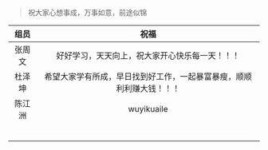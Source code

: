 >祝大家心想事成，万事如意，前途似锦

|  组员  |                             祝福                             |
| :----: | :----------------------------------------------------------: |
| 张周文 |        好好学习，天天向上，祝大家开心快乐每一天！！！        |
| 杜泽坤 | 希望大家学有所成，早日找到好工作，一起暴富暴瘦，顺顺利利赚大钱！！！ |
|陈江洲  |                wuyikuaile                                              |
|        |                                                              |
|        |                                                              |
|        |                                                              |
|        |                                                              |
|        |                                                              |
|        |                                                              |
